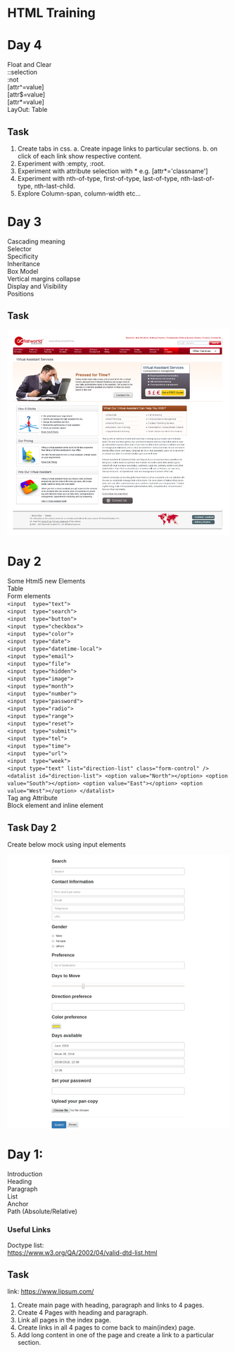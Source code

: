 # HTML Training
# Day 4
Float and Clear <br>
::selection <br>
:not <br>
[attr^=value] <br>
[attr$=value] <br>
[attr*=value] <br>
LayOut: Table <br>

## Task
1. Create tabs in css. 
    a. Create inpage links to particular sections.
    b. on click of each link show respective content.
2. Experiment with :empty, :root.
3. Experiment with attribute selection with * e.g. [attr*='classname']
4. Experiment with nth-of-type, first-of-type, last-of-type, nth-last-of-type, nth-last-child.
5. Explore Column-span, column-width etc...



# Day 3
Cascading meaning <br>
Selector <br>
Specificity <br>
Inheritance <br>
Box Model <br>
Vertical margins collapse <br>
Display and Visibility <br>
Positions <br>

## Task
![nonStyleComponentBuild](https://github.com/rsantoshreddy/html-training/blob/master/task.png)

# Day 2
Some Html5 new Elements <br>
Table <br>
Form elements <br>
  `<input  type="text">`<br>
`<input  type="search">`<br>
`<input  type="button">`<br>
`<input  type="checkbox">`<br>
`<input  type="color">`<br>
`<input  type="date">`<br>
`<input  type="datetime-local">`<br>
`<input  type="email">`<br>
`<input  type="file">`<br>
`<input  type="hidden">`<br>
`<input  type="image">`<br>
`<input  type="month">`<br>
`<input  type="number">`<br>
`<input  type="password">`<br>
`<input  type="radio">`<br>
`<input  type="range">`<br>
`<input  type="reset">`<br>
`<input  type="submit">`<br>
`<input  type="tel">`<br>
`<input  type="time">`<br>
`<input  type="url">`<br>
`<input  type="week"> `<br>
`<input type="text" list="direction-list" class="form-control" />
        <datalist id="direction-list">
          <option value="North"></option>
          <option value="South"></option>
          <option value="East"></option>
          <option value="West"></option>
        </datalist>`<br>
Tag ang Attribute <br>
Block element and inline element<br>

## Task Day 2
Create below mock using input elements

![nonStyleComponentBuild](https://github.com/rsantoshreddy/html-training/blob/master/day2/images/task2.png)

# Day 1: 
Introduction <br>
Heading<br>
Paragraph<br>
List<br>
Anchor<br>
Path (Absolute/Relative) <br>

### Useful Links
Doctype list: <br>
https://www.w3.org/QA/2002/04/valid-dtd-list.html 

## Task
link: https://www.lipsum.com/
1. Create main page with heading, paragraph and links to 4 pages.
2. Create 4 Pages with heading and paragraph.
3. Link all pages in the index page.
4. Create links in all 4 pages to come back to main(index) page.
5. Add long content in one of the page and create a link to a particular section.




